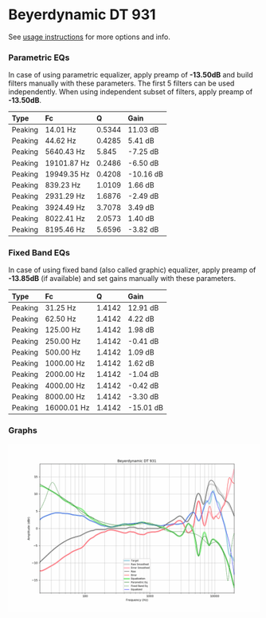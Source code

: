 # Beyerdynamic DT 931
See [usage instructions](https://github.com/jaakkopasanen/AutoEq#usage) for more options and info.

### Parametric EQs
In case of using parametric equalizer, apply preamp of **-13.50dB** and build filters manually
with these parameters. The first 5 filters can be used independently.
When using independent subset of filters, apply preamp of **-13.50dB**.

| Type    | Fc          |      Q | Gain      |
|:--------|:------------|:-------|:----------|
| Peaking | 14.01 Hz    | 0.5344 | 11.03 dB  |
| Peaking | 44.62 Hz    | 0.4285 | 5.41 dB   |
| Peaking | 5640.43 Hz  | 5.845  | -7.25 dB  |
| Peaking | 19101.87 Hz | 0.2486 | -6.50 dB  |
| Peaking | 19949.35 Hz | 0.4208 | -10.16 dB |
| Peaking | 839.23 Hz   | 1.0109 | 1.66 dB   |
| Peaking | 2931.29 Hz  | 1.6876 | -2.49 dB  |
| Peaking | 3924.49 Hz  | 3.7078 | 3.49 dB   |
| Peaking | 8022.41 Hz  | 2.0573 | 1.40 dB   |
| Peaking | 8195.46 Hz  | 5.6596 | -3.82 dB  |

### Fixed Band EQs
In case of using fixed band (also called graphic) equalizer, apply preamp of **-13.85dB**
(if available) and set gains manually with these parameters.

| Type    | Fc          |      Q | Gain      |
|:--------|:------------|:-------|:----------|
| Peaking | 31.25 Hz    | 1.4142 | 12.91 dB  |
| Peaking | 62.50 Hz    | 1.4142 | 4.22 dB   |
| Peaking | 125.00 Hz   | 1.4142 | 1.98 dB   |
| Peaking | 250.00 Hz   | 1.4142 | -0.41 dB  |
| Peaking | 500.00 Hz   | 1.4142 | 1.09 dB   |
| Peaking | 1000.00 Hz  | 1.4142 | 1.62 dB   |
| Peaking | 2000.00 Hz  | 1.4142 | -1.04 dB  |
| Peaking | 4000.00 Hz  | 1.4142 | -0.42 dB  |
| Peaking | 8000.00 Hz  | 1.4142 | -3.30 dB  |
| Peaking | 16000.01 Hz | 1.4142 | -15.01 dB |

### Graphs
![](./Beyerdynamic%20DT%20931.png)